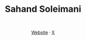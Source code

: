 <h1 align="center" class="color: #000000;">Sahand Soleimani</h1><br>

<p align="center">
  <a href="https://www.sahandsleimani.ir/">Website</a>
  ·
  <a href="https://x.com/sahandsoleiman1">X</a>
</p>
